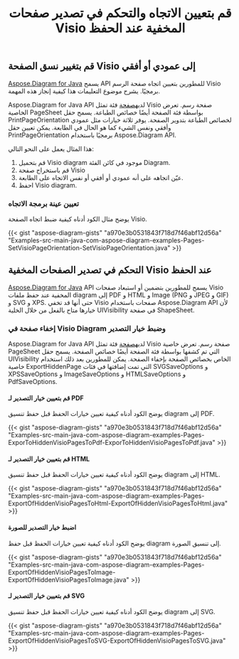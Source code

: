 ﻿---
title: قم بتعيين الاتجاه والتحكم في تصدير صفحات Visio المخفية عند الحفظ
type: docs
weight: 20
url: /ar/java/set-orientation-and-control-the-export-of-hidden-visio-pages-on-saving/
---
## **قم بتغيير نسق الصفحة Visio إلى عمودي أو أفقي**
[Aspose.Diagram for Java](https://products.aspose.com/diagram/java/) يسمح API للمطورين بتعيين اتجاه صفحة الرسم Visio برمجيًا. يشرح موضوع التعليمات هذا كيفية إنجاز هذه المهمة.

 Aspose.Diagram for Java API لديه[صفحة](https://reference.aspose.com/diagram/java/com.aspose.diagram/Page) فئة تمثل Visio صفحة رسم. تعرض الخاصية PageSheet بواسطة فئة الصفحة أيضًا خصائص الطباعة. يسمح حقل PrintPageOrientation لخصائص الطباعة بتدوير الصفحة. يوفر ثلاثة خيارات مثل عمودي وأفقي ونفس الشيء كما هو الحال في الطابعة. يمكن تعيين حقل PrintPageOrientation برمجيًا باستخدام Aspose.Diagram API.

هذا المثال يعمل على النحو التالي:

1. قم بتحميل Visio diagram موجود في كائن الفئة Diagram.
1. قم باستخراج صفحة Visio
1. عيّن اتجاهه على أنه عمودي أو أفقي أو نفس الاتجاه على الطابعة.
1. احفظ Visio diagram.
### **تعيين عينة برمجة الاتجاه**
يوضح مثال الكود أدناه كيفية ضبط اتجاه الصفحة Visio.

{{< gist "aspose-diagram-gists" "a970e3b0531843f718d7f46abf12d56a" "Examples-src-main-java-com-aspose-diagram-examples-Pages-SetVisioPageOrientation-SetVisioPageOrientation.java" >}}
## **التحكم في تصدير الصفحات المخفية Visio عند الحفظ**
[Aspose.Diagram for Java](https://products.aspose.com/diagram/java/) API يسمح للمطورين بتضمين أو استبعاد صفحات Visio المخفية عند حفظ ملفات diagram إلى PDF و HTML و Image (PNG و JPEG و GIF) و SVG و XPS. حتى أنها قد تخفي Visio صفحات باستخدام Aspose.Diagram API لأن خيارها متاح بالفعل من خلال الخلية UIVisibility في صفحة ShapeSheet.
### **إخفاء صفحة في Visio Diagram وضبط خيار التصدير**
 Aspose.Diagram for Java API لديه[صفحة](https://reference.aspose.com/diagram/java/com.aspose.diagram/Page) فئة تمثل Visio صفحة رسم. تعرض خاصية PageSheet التي تم كشفها بواسطة فئة الصفحة أيضًا خصائص الصفحة. يسمح حقل UIVisibility الخاص بخصائص الصفحة بإخفاء الصفحة. يمكن للمطورين بعد ذلك استخدام خاصية ExportHiddenPage التي تمت إضافتها في فئات SVGSaveOptions و XPSSaveOptions و ImageSaveOptions و HTMLSaveOptions و PdfSaveOptions.
#### **قم بتعيين خيار التصدير لـ PDF**
يوضح الكود أدناه كيفية تعيين خيارات الحفظ قبل حفظ تنسيق diagram إلى PDF.

{{< gist "aspose-diagram-gists" "a970e3b0531843f718d7f46abf12d56a" "Examples-src-main-java-com-aspose-diagram-examples-Pages-ExporToHiddenVisioPagesToPdf-ExporToHiddenVisioPagesToPdf.java" >}}
#### **قم بتعيين خيار التصدير لـ HTML**
يوضح الكود أدناه كيفية تعيين خيارات الحفظ قبل حفظ تنسيق diagram إلى HTML.

{{< gist "aspose-diagram-gists" "a970e3b0531843f718d7f46abf12d56a" "Examples-src-main-java-com-aspose-diagram-examples-Pages-ExportOfHiddenVisioPagesToHtml-ExportOfHiddenVisioPagesToHtml.java" >}}
#### **اضبط خيار التصدير للصورة**
يوضح الكود أدناه كيفية تعيين خيارات الحفظ قبل حفظ diagram إلى تنسيق الصورة.

{{< gist "aspose-diagram-gists" "a970e3b0531843f718d7f46abf12d56a" "Examples-src-main-java-com-aspose-diagram-examples-Pages-ExportOfHiddenVisioPagesToImage-ExportOfHiddenVisioPagesToImage.java" >}}
#### **قم بتعيين خيار التصدير لـ SVG**
يوضح الكود أدناه كيفية تعيين خيارات الحفظ قبل حفظ تنسيق diagram إلى SVG.

{{< gist "aspose-diagram-gists" "a970e3b0531843f718d7f46abf12d56a" "Examples-src-main-java-com-aspose-diagram-examples-Pages-ExportOfHiddenVisioPagesToSVG-ExportOfHiddenVisioPagesToSVG.java" >}}

